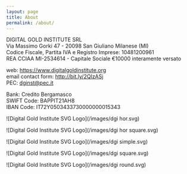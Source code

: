 ```yaml
---
layout: page
title: About
permalink: /about/
---
```


DIGITAL GOLD INSTITUTE SRL  
Via Massimo Gorki 47 - 20098 San Giuliano Milanese (MI)  
Codice Fiscale, Partita IVA e Registro Imprese: 10481200961  
REA CCIAA MI-2534614 - Capitale Sociale €10000 interamente versato

web: <https://www.digitalgoldinstitute.org>  
email contact form: <http://bit.ly/2QIzASj>  
PEC: [dginst@pec.it](mailto:dginst@pec.it)

Bank: Credito Bergamasco  
SWIFT Code: BAPPIT21AH8  
IBAN Code: IT72Y0503433730000000015343

![Digital Gold Institute SVG Logo](/images/dgi hor.svg)

![Digital Gold Institute SVG Logo](/images/dgi hor square.svg)

![Digital Gold Institute SVG Logo](/images/dgi simple.svg)

![Digital Gold Institute SVG Logo](/images/dgi square.svg)

![Digital Gold Institute SVG Logo](/images/dgi round.svg)

